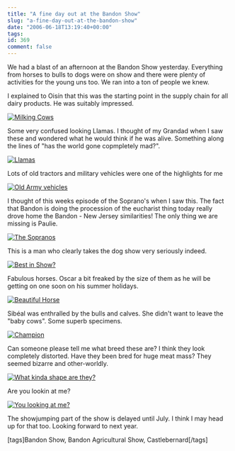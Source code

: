```yaml
---
title: "A fine day out at the Bandon Show"
slug: "a-fine-day-out-at-the-bandon-show"
date: "2006-06-18T13:19:40+00:00"
tags:
id: 369
comment: false
---
```


We had a blast of an afternoon at the Bandon Show yesterday. Everything from horses to bulls to dogs were on show and there were plenty of activities for the young uns too. We ran into a ton of people we knew.

I explained to Oisín that this was the starting point in the supply chain for all dairy products. He was suitably impressed.

[![Milking Cows](http://static.flickr.com/54/169479586_b4eb44c9ab_m.jpg)](http://www.flickr.com/photos/bandon1/169479586/ "Photo Sharing") 

Some very confused looking Llamas. I thought of my Grandad when I saw these and wondered what he would think if he was alive. Something along the lines of "has the world gone copmpletely mad?".

[![Llamas](http://static.flickr.com/64/169479389_1441797a7f_m.jpg)](http://www.flickr.com/photos/bandon1/169479389/ "Photo Sharing")

Lots of old tractors and military vehicles were one of the highlights for me

[![Old Army vehicles](http://static.flickr.com/74/169479321_2dc1d50d81_m.jpg)](http://www.flickr.com/photos/bandon1/169479321/ "Photo Sharing")

I thought of this weeks episode of the Soprano's when I saw this. The fact that Bandon is doing the procession of the eucharist thing today really drove home the Bandon - New Jersey similarities! The only thing we are missing is Paulie.

[![The Sopranos](http://static.flickr.com/63/169479038_41412a200c_m.jpg)](http://www.flickr.com/photos/bandon1/169479038/ "Photo Sharing")

This is a man who clearly takes the dog show very seriously indeed.

[![Best in Show?](http://static.flickr.com/64/169478881_9acd3eb941_m.jpg)](http://www.flickr.com/photos/bandon1/169478881/ "Photo Sharing")

Fabulous horses. Oscar a bit freaked by the size of them as he will be getting on one soon on his summer holidays.

[![Beautiful Horse](http://static.flickr.com/73/169478662_37468c962e_m.jpg)](http://www.flickr.com/photos/bandon1/169478662/ "Photo Sharing")

Sibéal was enthralled by the bulls and calves. She didn't want to leave the "baby cows". Some superb specimens.

[![Champion](http://static.flickr.com/72/169478523_ce6762d8a2_m.jpg)](http://www.flickr.com/photos/bandon1/169478523/ "Photo Sharing")

Can someone please tell me what breed these are? I think they look completely distorted. Have they been bred for huge meat mass? They seemed bizarre and other-worldly.

[![What kinda shape are they?](http://static.flickr.com/56/169478321_5f6d8d9d1b_m.jpg)](http://www.flickr.com/photos/bandon1/169478321/ "Photo Sharing")

Are you lookin at me?

[![You looking at me?](http://static.flickr.com/73/169477956_ddf8efe4bb_m.jpg)](http://www.flickr.com/photos/bandon1/169477956/ "Photo Sharing")

The showjumping part of the show is delayed until July. I think I may head up for that too. Looking forward to next year.

[tags]Bandon Show, Bandon Agricultural Show, Castlebernard[/tags]
